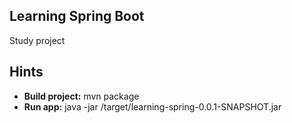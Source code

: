 
## Learning Spring Boot

Study project

## Hints

* **Build project:** mvn package
* **Run app:** java -jar /target/learning-spring-0.0.1-SNAPSHOT.jar


